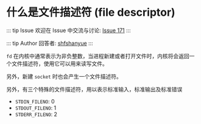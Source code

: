 # 什么是文件描述符 (file descriptor)



::: tip Issue 
 欢迎在 Issue 中交流与讨论: [Issue 171](https://github.com/shfshanyue/Daily-Question/issues/171) 
:::

::: tip Author 
回答者: [shfshanyue](https://github.com/shfshanyue) 
:::

`fd` 在内核中通常表示为非负整数，当进程新建或者打开文件时，内核将会返回一个文件描述符，使用它可以用来读写文件。

另外，新建 `socket` 时也会产生一个文件描述符。

另外，有三个特殊的文件描述符，用以表示标准输入，标准输出及标准错误

+ `STDIN_FILENO`: 0
+ `STDOUT_FILENO`: 1
+ `STDERR_FILENO`: 2